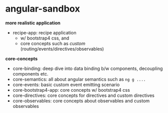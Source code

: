 # angular-sandbox

**more realistic application**
- recipe-app:  recipe application 
    - w/ bootstrap4 css, and 
    - core concepts such as _custom_ (routing/events/directives/observables)

**core-concepts**
- core-binding: deep dive into data binding b/w components, decoupling components etc.
- core-semantics: all about angular semantics such as `ng g ....` 
- core-events: basic custom event emitting scenario
- core-bootstrap4-app: core concepts w/ bootstrap4 css
- core-directives: core concepts for directives and custom directives
- core-observables: core concepts about observables and custom observables
